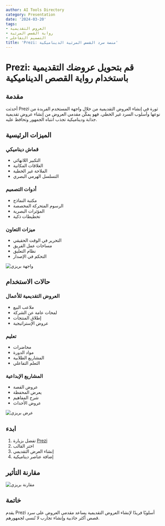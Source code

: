```yaml
---
author: AI Tools Directory
category: Presentation
date: '2024-03-20'
tags:
- العروض التقديمية
- رواية القصص المرئية
- التصميم التفاعلي
title: 'Prezi: منصة سرد القصص المرئية الديناميكية'
---
```


# Prezi: قم بتحويل عروضك التقديمية باستخدام رواية القصص الديناميكية

## مقدمة

أحدثت Prezi ثورة في إنشاء العروض التقديمية من خلال واجهة المستخدم الفريدة من نوعها وأسلوب السرد غير الخطي. فهو يمكّن مقدمي العروض من إنشاء عروض تقديمية جذابة وديناميكية تجذب انتباه الجمهور وتحافظ عليه.

## الميزات الرئيسية

### قماش ديناميكي
- التكبير اللانهائي
- العلاقات المكانية
- الملاحة غير الخطية
- التسلسل الهرمي البصري

### أدوات التصميم
- مكتبة النماذج
- الرسوم المتحركة المخصصة
- المؤثرات البصرية
- تخطيطات ذكية

### ميزات التعاون
- التحرير في الوقت الحقيقي
- مساحات عمل الفريق
- نظام التعليق
- التحكم في الإصدار

![واجهة بريزي](/imgs/prezi/interface.jpg)

## حالات الاستخدام

### العروض التقديمية للأعمال
- ملاعب البيع
- لمحات عامة عن الشركة
- إطلاق المنتجات
- عروض الإستراتيجية

### تعليم
- محاضرات
- مواد الدورة
- المشاريع الطلابية
- التعلم التفاعلي

### المشاريع الإبداعية
- عروض القصة
- يعرض المحفظة
- شرح المفاهيم
- عروض الأحداث

![عرض بريزي](/imgs/prezi/demo.jpg)

## ابدء

1. تفضل بزيارة [Prezi](https://prezi.com)
2. اختر القالب
3. إنشاء العرض التقديمي
4. إضافة عناصر ديناميكية

## مقارنة التأثير

![مقارنة بريزي](/imgs/prezi/comparison.jpg)

## خاتمة

يقدم Prezi أسلوبًا فريدًا لإنشاء العروض التقديمية يساعد مقدمي العروض على سرد قصص أكثر جاذبية وإنشاء تجارب لا تُنسى لجمهورهم.